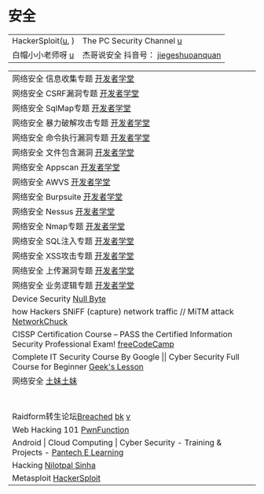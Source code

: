 # 安全

|                                                                                   |                                                                                                                                        |
| --------------------------------------------------------------------------------- | -------------------------------------------------------------------------------------------------------------------------------------- |
| HackerSploit([u](https://www.youtube.com/c/HackerSploit/playlists), )             | The PC Security Channel [u](https://www.youtube.com/c/thepcsecuritychannel/playlists)                                                  |
| 白帽小小老师呀 [u](https://www.youtube.com/channel/UCqpqqy8k41\_nOXnJ0b-\_5Uw/playlists) | 杰哥说安全 抖音号： [jiegeshuoanquan](https://www.douyin.com/user/MS4wLjABAAAA7Ttkvbtj39tpCoqQpHHnAPHLTgtumCAPK44vtHQYRpmMSdO2TjbAUCs8gEbYYwPS) |

|                                                                                                                                                                                        |
| -------------------------------------------------------------------------------------------------------------------------------------------------------------------------------------- |
| 网络安全 信息收集专题 [开发者学堂](https://www.youtube.com/playlist?list=PLGmd9-PCMLhYJR-fiOKmkAX9OPWsZDNXJ)                                                                                          |
| 网络安全 CSRF漏洞专题 [开发者学堂](https://www.youtube.com/playlist?list=PLGmd9-PCMLhbWQD8ZNdMUDq30DAhAZSCu)                                                                                        |
| 网络安全 SqlMap专题 [开发者学堂](https://www.youtube.com/playlist?list=PLGmd9-PCMLhbcKMJYdV1QE6ecj84tUxi0)                                                                                        |
| 网络安全 暴力破解攻击专题 [开发者学堂](https://www.youtube.com/playlist?list=PLGmd9-PCMLhYflkaW56JEZ\_UUhKQUUJG2)                                                                                       |
| 网络安全 命令执行漏洞专题 [开发者学堂](https://www.youtube.com/playlist?list=PLGmd9-PCMLhZGatHaiKFy3lqxv9xLM7OJ)                                                                                        |
| 网络安全 文件包含漏洞 [开发者学堂](https://www.youtube.com/playlist?list=PLGmd9-PCMLhaYieToRIqXmX3UfylNIak0)                                                                                          |
| 网络安全 Appscan [开发者学堂](https://www.youtube.com/playlist?list=PLGmd9-PCMLhYEjOHRkvVhRqn296etAeUC)                                                                                         |
| 网络安全 AWVS [开发者学堂](https://www.youtube.com/playlist?list=PLGmd9-PCMLhaRKsbv2bw0xW-UjBe6JKWi)                                                                                            |
| 网络安全 Burpsuite [开发者学堂](https://www.youtube.com/playlist?list=PLGmd9-PCMLhbp24I-ksKsdHtYrXTsUqIa)                                                                                       |
| 网络安全 Nessus [开发者学堂](https://www.youtube.com/playlist?list=PLGmd9-PCMLhaIqNxZBYJca8giZdm\_u1pe)                                                                                         |
| 网络安全 Nmap专题 [开发者学堂](https://www.youtube.com/playlist?list=PLGmd9-PCMLhbKWaZoZ83Lq6xa0TK\_XslC)                                                                                         |
| 网络安全 SQL注入专题 [开发者学堂](https://www.youtube.com/playlist?list=PLGmd9-PCMLhbektcoFGW7VJ9huFMm9JMt)                                                                                         |
| 网络安全 XSS攻击专题 [开发者学堂](https://www.youtube.com/playlist?list=PLGmd9-PCMLhapNd5PvM6OGogX3x61fDwQ)                                                                                         |
| 网络安全 上传漏洞专题 [开发者学堂](https://www.youtube.com/playlist?list=PLGmd9-PCMLhapOQ4ypGSU3EfPxOe5lRM1)                                                                                          |
| 网络安全 业务逻辑专题 [开发者学堂](https://www.youtube.com/playlist?list=PLGmd9-PCMLhaeC1bf85b3fG2Yu-JRY2aE)                                                                                          |
| Device Security [Null Byte](https://www.youtube.com/playlist?list=PL4zzNO1AFRUl0qgcS61Z0imQfiRAMxCt0)                                                                                  |
| how Hackers SNiFF (capture) network traffic // MiTM attack [NetworkChuck](https://www.youtube.com/watch?v=-rSqbgI7oZM)                                                                 |
| CISSP Certification Course – PASS the Certified Information Security Professional Exam! [freeCodeCamp](https://www.youtube.com/watch?v=M1\_v5HBVHWo)                                   |
| Complete IT Security Course By Google \|\| Cyber Security Full Course for Beginner [Geek's Lesson](https://www.youtube.com/watch?v=6MYF6Zo6i6A)                                        |
| 网络安全 [土妹土妹](https://www.youtube.com/playlist?list=PLeRPcJf8vjt0pbMX4pnEbTzcId23psvFY)                                                                                                  |
|                                                                                                                                                                                        |
|                                                                                                                                                                                        |
|                                                                                                                                                                                        |
|                                                                                                                                                                                        |
|                                                                                                                                                                                        |
|                                                                                                                                                                                        |
|                                                                                                                                                                                        |
| Raidform转生论坛[Breached](https://breached.to/) [bk](https://breached.to/Thread-Selling-2022-SHGA-Shanghai-Gov-National-Police-database) [v](https://www.youtube.com/watch?v=fa6yGq-Qv98) |
| Web Hacking 101 [PwnFunction](https://www.youtube.com/playlist?list=PLI\_rLWXMqpSl\_TqX9bbisW-d7tDqcVvOJ)                                                                              |
| Android \| Cloud Computing \| Cyber Security - Training & Projects - [Pantech E Learning](https://www.youtube.com/playlist?list=PLMVm21xCcvZeA5lBXNmVSHIEx12YBl6b1)                    |
| Hacking [Nilotpal Sinha](https://www.youtube.com/playlist?list=PL7pHMzBbqW092E3-20m5NOJKRr4aBxXfw)                                                                                     |
| Metasploit [HackerSploit](https://www.youtube.com/playlist?list=PLBf0hzazHTGN31ZPTzBbk70bohTYT7HSm)                                                                                    |
